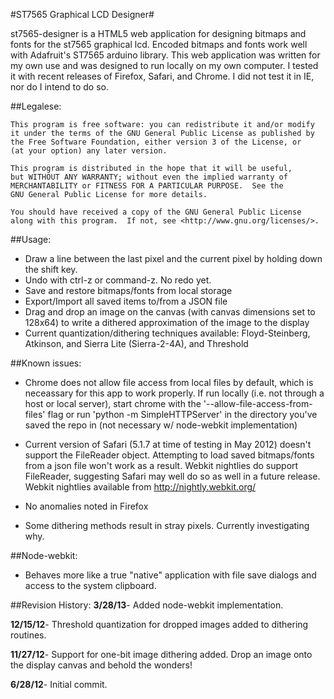 #ST7565 Graphical LCD Designer#

st7565-designer is a HTML5 web application for designing bitmaps and fonts for the st7565 graphical lcd. 
Encoded bitmaps and fonts work well with Adafruit's ST7565 arduino library. This web application was written
for my own use and was designed to run locally on my own computer. I tested it with recent releases of
Firefox, Safari, and Chrome. I did not test it in IE, nor do I intend to do so. 

##Legalese:

    This program is free software: you can redistribute it and/or modify
    it under the terms of the GNU General Public License as published by
    the Free Software Foundation, either version 3 of the License, or
    (at your option) any later version.

    This program is distributed in the hope that it will be useful,
    but WITHOUT ANY WARRANTY; without even the implied warranty of
    MERCHANTABILITY or FITNESS FOR A PARTICULAR PURPOSE.  See the
    GNU General Public License for more details.

    You should have received a copy of the GNU General Public License
    along with this program.  If not, see <http://www.gnu.org/licenses/>.

##Usage:

- Draw a line between the last pixel and the current pixel by holding down the shift key.
- Undo with ctrl-z or command-z. No redo yet.
- Save and restore bitmaps/fonts from local storage
- Export/Import all saved items to/from a JSON file
- Drag and drop an image on the canvas (with canvas dimensions set to 128x64) to write a dithered approximation of the image to the display
- Current quantization/dithering techniques available: Floyd-Steinberg, Atkinson, and Sierra Lite (Sierra-2-4A), and Threshold

##Known issues:

- Chrome does not allow file access from local files by default, which is neceassary for this app to work properly. 
If run locally (i.e. not through a host or local server), start chrome with the '--allow-file-access-from-files' flag 
or run 'python -m SimpleHTTPServer' in the directory you've saved the repo in (not necessary w/ node-webkit implementation)

- Current version of Safari (5.1.7 at time of testing in May 2012) doesn't support the FileReader object. Attempting to 
load saved bitmaps/fonts from a json file won't work as a result. Webkit nightlies do support FileReader, suggesting 
Safari may well do so as well in a future release. Webkit nightlies available from http://nightly.webkit.org/

- No anomalies noted in Firefox

- Some dithering methods result in stray pixels. Currently investigating why. 

##Node-webkit:

- Behaves more like a true "native" application with file save dialogs and access to the system clipboard. 

##Revision History:
**3/28/13**- Added node-webkit implementation.  
 
**12/15/12**- Threshold quantization for dropped images added to dithering routines.  
 
**11/27/12**- Support for one-bit image dithering added. Drop an image onto the display canvas and behold the wonders!  

**6/28/12**- Initial commit. 
